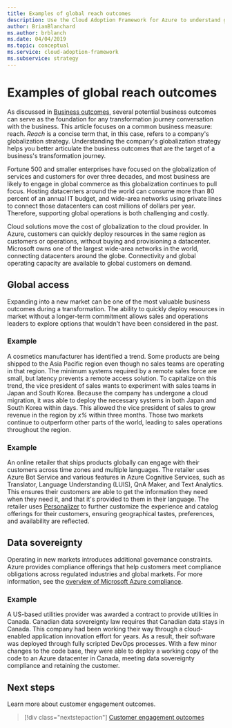 ```yaml
---
title: Examples of global reach outcomes
description: Use the Cloud Adoption Framework for Azure to understand global reach outcomes in the context of a cloud transformation.
author: BrianBlanchard
ms.author: brblanch
ms.date: 04/04/2019
ms.topic: conceptual
ms.service: cloud-adoption-framework
ms.subservice: strategy
---
```


<!-- cSpell:ignore Personalizer -->
<!-- docsTest:ignore "global reach" -->

# Examples of global reach outcomes

As discussed in [Business outcomes](./index.md), several potential business outcomes can serve as the foundation for any transformation journey conversation with the business. This article focuses on a common business measure: reach. *Reach* is a concise term that, in this case, refers to a company's globalization strategy. Understanding the company's globalization strategy helps you better articulate the business outcomes that are the target of a business's transformation journey.

Fortune 500 and smaller enterprises have focused on the globalization of services and customers for over three decades, and most business are likely to engage in global commerce as this globalization continues to pull focus. Hosting datacenters around the world can consume more than 80 percent of an annual IT budget, and wide-area networks using private lines to connect those datacenters can cost millions of dollars per year. Therefore, supporting global operations is both challenging and costly.

Cloud solutions move the cost of globalization to the cloud provider. In Azure, customers can quickly deploy resources in the same region as customers or operations, without buying and provisioning a datacenter. Microsoft owns one of the largest wide-area networks in the world, connecting datacenters around the globe. Connectivity and global operating capacity are available to global customers on demand.

## Global access

Expanding into a new market can be one of the most valuable business outcomes during a transformation. The ability to quickly deploy resources in market without a longer-term commitment allows sales and operations leaders to explore options that wouldn't have been considered in the past.

### Example

A cosmetics manufacturer has identified a trend. Some products are being shipped to the Asia Pacific region even though no sales teams are operating in that region. The minimum systems required by a remote sales force are small, but latency prevents a remote access solution. To capitalize on this trend, the vice president of sales wants to experiment with sales teams in Japan and South Korea. Because the company has undergone a cloud migration, it was able to deploy the necessary systems in both Japan and South Korea within days. This allowed the vice president of sales to grow revenue in the region by _x%_ within three months. Those two markets continue to outperform other parts of the world, leading to sales operations throughout the region.

### Example

An online retailer that ships products globally can engage with their customers across time zones and multiple languages. The retailer uses Azure Bot Service and various features in Azure Cognitive Services, such as Translator, Language Understanding (LUIS), QnA Maker, and Text Analytics. This ensures their customers are able to get the information they need when they need it, and that it's provided to them in their language. The retailer uses [Personalizer](https://azure.microsoft.com/services/cognitive-services/personalizer/) to further customize the experience and catalog offerings for their customers, ensuring geographical tastes, preferences, and availability are reflected.

## Data sovereignty

Operating in new markets introduces additional governance constraints. Azure provides compliance offerings that help customers meet compliance obligations across regulated industries and global markets. For more information, see the [overview of Microsoft Azure compliance](https://azure.microsoft.com/overview/trusted-cloud/compliance).

### Example

A US-based utilities provider was awarded a contract to provide utilities in Canada. Canadian data sovereignty law requires that Canadian data stays in Canada. This company had been working their way through a cloud-enabled application innovation effort for years. As a result, their software was deployed through fully scripted DevOps processes. With a few minor changes to the code base, they were able to deploy a working copy of the code to an Azure datacenter in Canada, meeting data sovereignty compliance and retaining the customer.

## Next steps

Learn more about customer engagement outcomes.

> [!div class="nextstepaction"]
> [Customer engagement outcomes](./engagement-outcomes.md)

